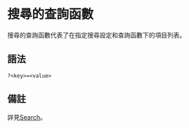 # 搜尋的查詢函數

搜尋的查詢函數代表了在指定搜尋設定和查詢函數下的項目列表。

## 語法

```url
?<key>=<value>
```

## 備註

詳見[Search](../misc/search)。
